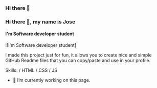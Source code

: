 ### Hi there 👋
### Hi there 👋, my name is Jose
#### I'm Software developer student
![I'm Software developer student]

I made this project just for fun, it allows you to create nice and simple GitHub Readme files that you can copy/paste and use in your profile.

Skills:  / HTML / CSS / JS

- 🔭 I’m currently working on this page. 





